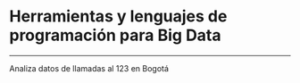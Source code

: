 # Herramientas y lenguajes de programación para Big Data
---------------------
Analiza datos de llamadas al 123 en Bogotá
